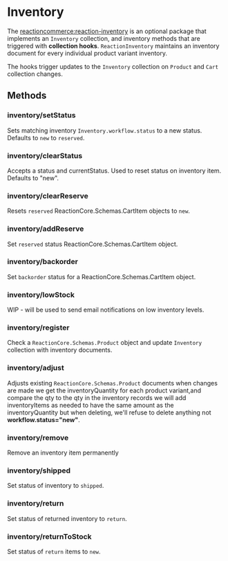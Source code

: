 # Inventory
The [reactioncommerce:reaction-inventory](https://github.com/reactioncommerce/reaction/tree/development/packages/reaction-inventory) is an optional package that implements an `Inventory` collection, and inventory methods that are triggered with **collection hooks**.  `ReactionInventory` maintains an inventory document for every individual product variant inventory.

The hooks trigger updates to the `Inventory` collection on `Product` and `Cart` collection changes.

## Methods
### inventory/setStatus
Sets matching inventory `Inventory.workflow.status` to a new status. Defaults to `new` to `reserved`.

### inventory/clearStatus
Accepts a status and currentStatus. Used to reset status on inventory item. Defaults to "new".

### inventory/clearReserve
Resets `reserved` ReactionCore.Schemas.CartItem objects to `new`.

### inventory/addReserve
Set `reserved` status ReactionCore.Schemas.CartItem object.

### inventory/backorder
Set `backorder` status  for a ReactionCore.Schemas.CartItem object.

### inventory/lowStock
WIP - will be used to send email notifications on low inventory levels.

### inventory/register
Check a `ReactionCore.Schemas.Product` object and update `Inventory` collection with inventory documents.

### inventory/adjust
Adjusts existing `ReactionCore.Schemas.Product` documents when changes are made we get the inventoryQuantity for each product variant,and compare the qty to the qty in the inventory records we will add inventoryItems as needed to have the same amount as the inventoryQuantity but when deleting, we'll refuse to delete anything not **workflow.status="new"**.

### inventory/remove
Remove an inventory item permanently

### inventory/shipped
Set status of inventory to `shipped`.

### inventory/return
Set status of returned inventory to `return`.

### inventory/returnToStock
Set status of `return` items to `new`.
